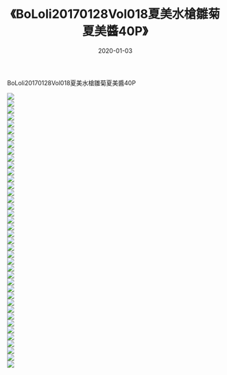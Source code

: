 ﻿---
layout: post
title:  《BoLoli20170128Vol018夏美水槍雛菊夏美醬40P》
date:   2020-01-03
img: http://pic.660000.xyz/1:/性感/2020/BoLoli20170128Vol018夏美水槍雛菊夏美醬40P/000.jpg
categories: [美女, 清纯, 唯美]
---

BoLoli20170128Vol018夏美水槍雛菊夏美醬40P

  ![](http://pic.660000.xyz/1:/性感/2020/BoLoli20170128Vol018夏美水槍雛菊夏美醬40P/001.jpg) <br> ![](http://pic.660000.xyz/1:/性感/2020/BoLoli20170128Vol018夏美水槍雛菊夏美醬40P/002.jpg) <br> ![](http://pic.660000.xyz/1:/性感/2020/BoLoli20170128Vol018夏美水槍雛菊夏美醬40P/003.jpg) <br> ![](http://pic.660000.xyz/1:/性感/2020/BoLoli20170128Vol018夏美水槍雛菊夏美醬40P/004.jpg) <br> ![](http://pic.660000.xyz/1:/性感/2020/BoLoli20170128Vol018夏美水槍雛菊夏美醬40P/005.jpg) <br> ![](http://pic.660000.xyz/1:/性感/2020/BoLoli20170128Vol018夏美水槍雛菊夏美醬40P/006.jpg) <br> ![](http://pic.660000.xyz/1:/性感/2020/BoLoli20170128Vol018夏美水槍雛菊夏美醬40P/007.jpg) <br> ![](http://pic.660000.xyz/1:/性感/2020/BoLoli20170128Vol018夏美水槍雛菊夏美醬40P/008.jpg) <br> ![](http://pic.660000.xyz/1:/性感/2020/BoLoli20170128Vol018夏美水槍雛菊夏美醬40P/009.jpg) <br> ![](http://pic.660000.xyz/1:/性感/2020/BoLoli20170128Vol018夏美水槍雛菊夏美醬40P/010.jpg) <br> ![](http://pic.660000.xyz/1:/性感/2020/BoLoli20170128Vol018夏美水槍雛菊夏美醬40P/011.jpg) <br> ![](http://pic.660000.xyz/1:/性感/2020/BoLoli20170128Vol018夏美水槍雛菊夏美醬40P/012.jpg) <br> ![](http://pic.660000.xyz/1:/性感/2020/BoLoli20170128Vol018夏美水槍雛菊夏美醬40P/013.jpg) <br> ![](http://pic.660000.xyz/1:/性感/2020/BoLoli20170128Vol018夏美水槍雛菊夏美醬40P/014.jpg) <br> ![](http://pic.660000.xyz/1:/性感/2020/BoLoli20170128Vol018夏美水槍雛菊夏美醬40P/015.jpg) <br> ![](http://pic.660000.xyz/1:/性感/2020/BoLoli20170128Vol018夏美水槍雛菊夏美醬40P/016.jpg) <br> ![](http://pic.660000.xyz/1:/性感/2020/BoLoli20170128Vol018夏美水槍雛菊夏美醬40P/017.jpg) <br> ![](http://pic.660000.xyz/1:/性感/2020/BoLoli20170128Vol018夏美水槍雛菊夏美醬40P/018.jpg) <br> ![](http://pic.660000.xyz/1:/性感/2020/BoLoli20170128Vol018夏美水槍雛菊夏美醬40P/019.jpg) <br> ![](http://pic.660000.xyz/1:/性感/2020/BoLoli20170128Vol018夏美水槍雛菊夏美醬40P/020.jpg) <br> ![](http://pic.660000.xyz/1:/性感/2020/BoLoli20170128Vol018夏美水槍雛菊夏美醬40P/021.jpg) <br> ![](http://pic.660000.xyz/1:/性感/2020/BoLoli20170128Vol018夏美水槍雛菊夏美醬40P/022.jpg) <br> ![](http://pic.660000.xyz/1:/性感/2020/BoLoli20170128Vol018夏美水槍雛菊夏美醬40P/023.jpg) <br> ![](http://pic.660000.xyz/1:/性感/2020/BoLoli20170128Vol018夏美水槍雛菊夏美醬40P/024.jpg) <br> ![](http://pic.660000.xyz/1:/性感/2020/BoLoli20170128Vol018夏美水槍雛菊夏美醬40P/025.jpg) <br> ![](http://pic.660000.xyz/1:/性感/2020/BoLoli20170128Vol018夏美水槍雛菊夏美醬40P/026.jpg) <br> ![](http://pic.660000.xyz/1:/性感/2020/BoLoli20170128Vol018夏美水槍雛菊夏美醬40P/027.jpg) <br> ![](http://pic.660000.xyz/1:/性感/2020/BoLoli20170128Vol018夏美水槍雛菊夏美醬40P/028.jpg) <br> ![](http://pic.660000.xyz/1:/性感/2020/BoLoli20170128Vol018夏美水槍雛菊夏美醬40P/029.jpg) <br> ![](http://pic.660000.xyz/1:/性感/2020/BoLoli20170128Vol018夏美水槍雛菊夏美醬40P/030.jpg) <br> ![](http://pic.660000.xyz/1:/性感/2020/BoLoli20170128Vol018夏美水槍雛菊夏美醬40P/031.jpg) <br> ![](http://pic.660000.xyz/1:/性感/2020/BoLoli20170128Vol018夏美水槍雛菊夏美醬40P/032.jpg) <br> ![](http://pic.660000.xyz/1:/性感/2020/BoLoli20170128Vol018夏美水槍雛菊夏美醬40P/033.jpg) <br> ![](http://pic.660000.xyz/1:/性感/2020/BoLoli20170128Vol018夏美水槍雛菊夏美醬40P/034.jpg) <br> ![](http://pic.660000.xyz/1:/性感/2020/BoLoli20170128Vol018夏美水槍雛菊夏美醬40P/035.jpg) <br> ![](http://pic.660000.xyz/1:/性感/2020/BoLoli20170128Vol018夏美水槍雛菊夏美醬40P/036.jpg) <br> ![](http://pic.660000.xyz/1:/性感/2020/BoLoli20170128Vol018夏美水槍雛菊夏美醬40P/037.jpg) <br> ![](http://pic.660000.xyz/1:/性感/2020/BoLoli20170128Vol018夏美水槍雛菊夏美醬40P/038.jpg) <br> ![](http://pic.660000.xyz/1:/性感/2020/BoLoli20170128Vol018夏美水槍雛菊夏美醬40P/039.jpg) <br> ![](http://pic.660000.xyz/1:/性感/2020/BoLoli20170128Vol018夏美水槍雛菊夏美醬40P/040.jpg) <br>